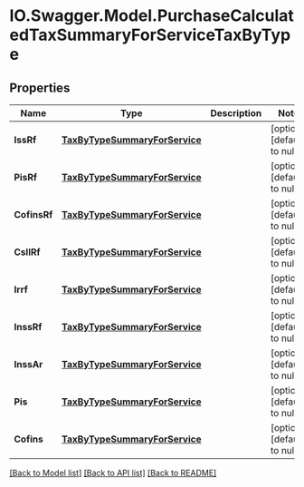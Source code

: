 # IO.Swagger.Model.PurchaseCalculatedTaxSummaryForServiceTaxByType
## Properties

Name | Type | Description | Notes
------------ | ------------- | ------------- | -------------
**IssRf** | [**TaxByTypeSummaryForService**](TaxByTypeSummaryForService.md) |  | [optional] [default to null]
**PisRf** | [**TaxByTypeSummaryForService**](TaxByTypeSummaryForService.md) |  | [optional] [default to null]
**CofinsRf** | [**TaxByTypeSummaryForService**](TaxByTypeSummaryForService.md) |  | [optional] [default to null]
**CsllRf** | [**TaxByTypeSummaryForService**](TaxByTypeSummaryForService.md) |  | [optional] [default to null]
**Irrf** | [**TaxByTypeSummaryForService**](TaxByTypeSummaryForService.md) |  | [optional] [default to null]
**InssRf** | [**TaxByTypeSummaryForService**](TaxByTypeSummaryForService.md) |  | [optional] [default to null]
**InssAr** | [**TaxByTypeSummaryForService**](TaxByTypeSummaryForService.md) |  | [optional] [default to null]
**Pis** | [**TaxByTypeSummaryForService**](TaxByTypeSummaryForService.md) |  | [optional] [default to null]
**Cofins** | [**TaxByTypeSummaryForService**](TaxByTypeSummaryForService.md) |  | [optional] [default to null]

[[Back to Model list]](../README.md#documentation-for-models) [[Back to API list]](../README.md#documentation-for-api-endpoints) [[Back to README]](../README.md)

